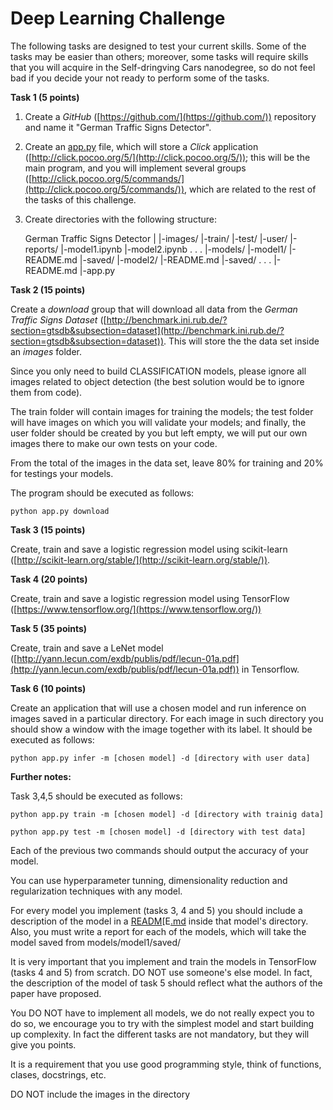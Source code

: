 # Deep Learning Challenge

The following tasks are designed to test your current skills. Some of the tasks may be easier than others; moreover, some tasks will require skills that you will acquire in the Self-dringving Cars nanodegree, so do not feel bad if you decide your not ready to perform some of the tasks.

**Task 1 (5 points)**

1. Create a *GitHub* ([https://github.com/](https://github.com/)) repository and name it "German Traffic Signs Detector".
2. Create an [app.py](http://application.py) file, which will store a *Click* application ([http://click.pocoo.org/5/](http://click.pocoo.org/5/)); this will be the main program, and you will implement several groups ([http://click.pocoo.org/5/commands/](http://click.pocoo.org/5/commands/)), which are related to the rest of the tasks of this challenge. 
3. Create directories with the following structure:

      German Traffic Signs Detector
      	|
      	|-images/
      			|-train/
      			|-test/
      			|-user/
      	|-reports/
      			|-model1.ipynb
      			|-model2.ipynb
      			.
      			.
      			.
      	|-models/
      			|-model1/
      				|-README.md
      				|-saved/
      			|-model2/
      				|-README.md
      				|-saved/
      			.
      			.
      			.
      	|-README.md
      	|-app.py

**Task 2 (15 points)** 

Create a *download* group that will download all data from the *German Traffic Signs Dataset* ([http://benchmark.ini.rub.de/?section=gtsdb&subsection=dataset](http://benchmark.ini.rub.de/?section=gtsdb&subsection=dataset)). This will store the the data set inside an *images* folder.

Since you only need to build CLASSIFICATION models, please ignore all images related to object detection (the best solution would be to ignore them from code).

The train folder will contain images for training the models; the test folder will have images on which you will validate your models; and finally, the user folder should be created by you but left empty, we will put our own images there to make our own tests on your code. 

From the total of the images in the data set, leave 80% for training and 20% for testings your models.

The program should be executed as follows:

    python app.py download

**Task 3 (15 points)**  

Create, train and save a logistic regression model using scikit-learn ([http://scikit-learn.org/stable/](http://scikit-learn.org/stable/)). 

**Task 4 (20 points)**

Create, train and save a logistic regression model using TensorFlow ([https://www.tensorflow.org/](https://www.tensorflow.org/))

**Task 5 (35 points)**

Create, train and save a LeNet model ([http://yann.lecun.com/exdb/publis/pdf/lecun-01a.pdf](http://yann.lecun.com/exdb/publis/pdf/lecun-01a.pdf)) in Tensorflow. 

**Task 6 (10 points)**

Create an application that will use a chosen model and run inference on images saved in a particular directory. For each image in such directory you should show a window with the image together with its label. It should be executed as follows:

    python app.py infer -m [chosen model] -d [directory with user data]

**Further notes:**

Task 3,4,5 should be executed as follows:

    python app.py train -m [chosen model] -d [directory with trainig data]

    python app.py test -m [chosen model] -d [directory with test data]

Each of the previous two commands should output the accuracy of your model.

You can use hyperparameter tunning, dimensionality reduction and regularization techniques with any model.

For every model you implement (tasks 3, 4 and 5) you should include a description of the model in a [READM](http://readm.md)[E[.md](http://readm.md) inside that model's directory. Also, you must write a report for each of the models, which will take the model saved from models/model1/saved/ 

It is very important that you implement and train the models in TensorFlow (tasks 4 and 5) from scratch. DO NOT use someone's else model. In fact, the description of the model of task 5 should reflect what the authors of the paper have proposed.

You DO NOT have to implement all models, we do not really expect you to do so, we encourage you to try with the simplest model and start building up complexity. In fact the different tasks are not mandatory, but they will give you points.

It is a requirement that you use good programming style, think of functions, clases, docstrings, etc.

DO NOT include the images in the directory

